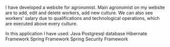 I have developed a website for agronomist. Main agronomist on my website are to add, edit and delete workers, add new culture. We can also see workers' salary due to qualifications and technological operations, which are executed above every culture. 

In this application I have used:
Java
Postgresql database
Hibernate Framework
Spring Framework
Spring Security Framework

